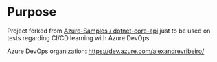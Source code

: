 # Purpose
Project forked from [Azure-Samples / dotnet-core-api](https://github.com/Azure-Samples/dotnet-core-api) just to be used on tests regarding CI/CD learning with Azure DevOps.

Azure DevOps organization: https://dev.azure.com/alexandrevribeiro/
